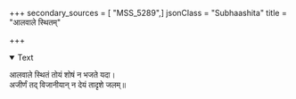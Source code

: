 +++
secondary_sources = [ "MSS_5289",]
jsonClass = "Subhaashita"
title = "आलवाले स्थितम्"

+++

<details open><summary>Text</summary>

आलवाले स्थितं तोयं शोषं न भजते यदा।  
अजीर्णं तद् विजानीयान् न देयं तादृशे जलम्॥
</details>
